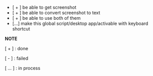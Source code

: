 - [ + ] be able to get screenshot
- [ + ] be able to convert screenshot to text
- [ + ] be able to use both of them
- [...] make this global script/desktop app/activable with keyboard shortcut

**NOTE**

[ + ] : done

[ - ] : failed

[ ... ] : in process
